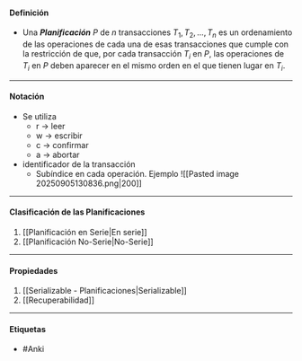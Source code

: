 #### Definición
- Una ***Planificación*** $P$ de $n$ transacciones $T_1,T_2,...,T_n$ es un ordenamiento de las operaciones de cada una de esas transacciones que cumple con la restricción de que, por cada transacción $T_i$ en $P$, las operaciones de $T_i$ en $P$ deben aparecer en el mismo orden en el que tienen lugar en $T_i$.

***
#### Notación
- Se utiliza
	- r -> leer
	- w -> escribir
	- c -> confirmar
	- a -> abortar
- identificador de la transacción
	- Subíndice en cada operación.
Ejemplo
![[Pasted image 20250905130836.png|200]]
***
#### Clasificación de las Planificaciones
1. [[Planificación en Serie|En serie]]
2. [[Planificación No-Serie|No-Serie]]
***
#### Propiedades
1. [[Serializable - Planificaciones|Serializable]]
2. [[Recuperabilidad]]
***
#### Etiquetas
- #Anki 